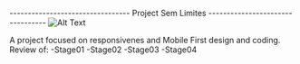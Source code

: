 ---------------------------------  Project Sem Limites  ---------------------------------
![Alt Text](reaadme_img.svg)

A project focused on responsivenes and Mobile First design and coding.
Review of:
-Stage01
-Stage02
-Stage03
-Stage04
